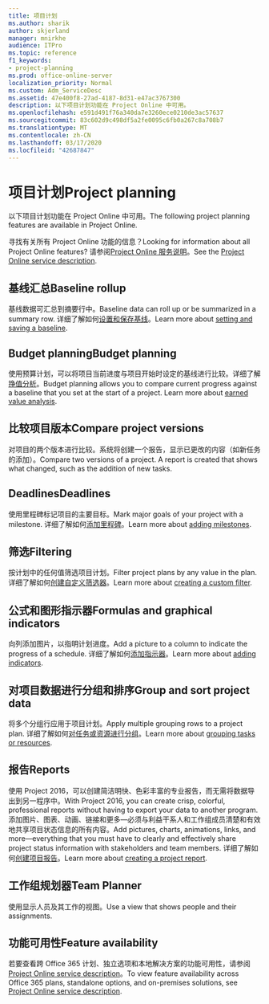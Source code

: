 ```yaml
---
title: 项目计划
ms.author: sharik
author: skjerland
manager: mnirkhe
audience: ITPro
ms.topic: reference
f1_keywords:
- project-planning
ms.prod: office-online-server
localization_priority: Normal
ms.custom: Adm_ServiceDesc
ms.assetid: 47e400f8-27ad-4187-8d31-e47ac3767300
description: 以下项目计划功能在 Project Online 中可用。
ms.openlocfilehash: e591d491f76a340da7e3260ece0210de3ac57637
ms.sourcegitcommit: 83c602d9c498df5a2fe0095c6fb0a267c8a708b7
ms.translationtype: MT
ms.contentlocale: zh-CN
ms.lasthandoff: 03/17/2020
ms.locfileid: "42687847"
---
```

# <a name="project-planning"></a><span data-ttu-id="659bd-103">项目计划</span><span class="sxs-lookup"><span data-stu-id="659bd-103">Project planning</span></span>

<span data-ttu-id="659bd-104">以下项目计划功能在 Project Online 中可用。</span><span class="sxs-lookup"><span data-stu-id="659bd-104">The following project planning features are available in Project Online.</span></span>
  
<span data-ttu-id="659bd-105">寻找有关所有 Project Online 功能的信息？</span><span class="sxs-lookup"><span data-stu-id="659bd-105">Looking for information about all Project Online features?</span></span> <span data-ttu-id="659bd-106">请参阅[Project Online 服务说明](project-online-service-description.md)。</span><span class="sxs-lookup"><span data-stu-id="659bd-106">See the [Project Online service description](project-online-service-description.md).</span></span>
  
## <a name="baseline-rollup"></a><span data-ttu-id="659bd-107">基线汇总</span><span class="sxs-lookup"><span data-stu-id="659bd-107">Baseline rollup</span></span>

<span data-ttu-id="659bd-108">基线数据可汇总到摘要行中。</span><span class="sxs-lookup"><span data-stu-id="659bd-108">Baseline data can roll up or be summarized in a summary row.</span></span> <span data-ttu-id="659bd-109">详细了解如何[设置和保存基线](https://go.microsoft.com/fwlink/p/?LinkId=271346)。</span><span class="sxs-lookup"><span data-stu-id="659bd-109">Learn more about [setting and saving a baseline](https://go.microsoft.com/fwlink/p/?LinkId=271346).</span></span>
  
## <a name="budget-planning"></a><span data-ttu-id="659bd-110">Budget planning</span><span class="sxs-lookup"><span data-stu-id="659bd-110">Budget planning</span></span>

<span data-ttu-id="659bd-p103">使用预算计划，可以将项目当前进度与项目开始时设定的基线进行比较。详细了解[挣值分析](https://go.microsoft.com/fwlink/p/?LinkId=271336)。</span><span class="sxs-lookup"><span data-stu-id="659bd-p103">Budget planning allows you to compare current progress against a baseline that you set at the start of a project. Learn more about [earned value analysis](https://go.microsoft.com/fwlink/p/?LinkId=271336).</span></span>
  
## <a name="compare-project-versions"></a><span data-ttu-id="659bd-113">比较项目版本</span><span class="sxs-lookup"><span data-stu-id="659bd-113">Compare project versions</span></span>

<span data-ttu-id="659bd-p104">对项目的两个版本进行比较。系统将创建一个报告，显示已更改的内容（如新任务的添加）。</span><span class="sxs-lookup"><span data-stu-id="659bd-p104">Compare two versions of a project. A report is created that shows what changed, such as the addition of new tasks.</span></span>
  
## <a name="deadlines"></a><span data-ttu-id="659bd-116">Deadlines</span><span class="sxs-lookup"><span data-stu-id="659bd-116">Deadlines</span></span>

<span data-ttu-id="659bd-117">使用里程碑标记项目的主要目标。</span><span class="sxs-lookup"><span data-stu-id="659bd-117">Mark major goals of your project with a milestone.</span></span> <span data-ttu-id="659bd-118">详细了解如何[添加里程碑](https://go.microsoft.com/fwlink/p/?LinkId=271339)。</span><span class="sxs-lookup"><span data-stu-id="659bd-118">Learn more about [adding milestones](https://go.microsoft.com/fwlink/p/?LinkId=271339).</span></span>
  
## <a name="filtering"></a><span data-ttu-id="659bd-119">筛选</span><span class="sxs-lookup"><span data-stu-id="659bd-119">Filtering</span></span>

<span data-ttu-id="659bd-120">按计划中的任何值筛选项目计划。</span><span class="sxs-lookup"><span data-stu-id="659bd-120">Filter project plans by any value in the plan.</span></span> <span data-ttu-id="659bd-121">详细了解如何[创建自定义筛选器](https://go.microsoft.com/fwlink/p/?LinkId=271341)。</span><span class="sxs-lookup"><span data-stu-id="659bd-121">Learn more about [creating a custom filter](https://go.microsoft.com/fwlink/p/?LinkId=271341).</span></span>
  
## <a name="formulas-and-graphical-indicators"></a><span data-ttu-id="659bd-122">公式和图形指示器</span><span class="sxs-lookup"><span data-stu-id="659bd-122">Formulas and graphical indicators</span></span>

<span data-ttu-id="659bd-123">向列添加图片，以指明计划进度。</span><span class="sxs-lookup"><span data-stu-id="659bd-123">Add a picture to a column to indicate the progress of a schedule.</span></span> <span data-ttu-id="659bd-124">详细了解如何[添加指示器](https://go.microsoft.com/fwlink/p/?LinkId=271340)。</span><span class="sxs-lookup"><span data-stu-id="659bd-124">Learn more about [adding indicators](https://go.microsoft.com/fwlink/p/?LinkId=271340).</span></span>
  
## <a name="group-and-sort-project-data"></a><span data-ttu-id="659bd-125">对项目数据进行分组和排序</span><span class="sxs-lookup"><span data-stu-id="659bd-125">Group and sort project data</span></span>

<span data-ttu-id="659bd-126">将多个分组行应用于项目计划。</span><span class="sxs-lookup"><span data-stu-id="659bd-126">Apply multiple grouping rows to a project plan.</span></span> <span data-ttu-id="659bd-127">详细了解如何[对任务或资源进行分组](https://go.microsoft.com/fwlink/p/?LinkId=271326)。</span><span class="sxs-lookup"><span data-stu-id="659bd-127">Learn more about [grouping tasks or resources](https://go.microsoft.com/fwlink/p/?LinkId=271326).</span></span>
  
## <a name="reports"></a><span data-ttu-id="659bd-128">报告</span><span class="sxs-lookup"><span data-stu-id="659bd-128">Reports</span></span>

<span data-ttu-id="659bd-129">使用 Project 2016，可以创建简洁明快、色彩丰富的专业报告，而无需将数据导出到另一程序中。</span><span class="sxs-lookup"><span data-stu-id="659bd-129">With Project 2016, you can create crisp, colorful, professional reports without having to export your data to another program.</span></span> <span data-ttu-id="659bd-130">添加图片、图表、动画、链接和更多&mdash;必须与利益干系人和工作组成员清楚和有效地共享项目状态信息的所有内容。</span><span class="sxs-lookup"><span data-stu-id="659bd-130">Add pictures, charts, animations, links, and more&mdash;everything that you must have to clearly and effectively share project status information with stakeholders and team members.</span></span> <span data-ttu-id="659bd-131">详细了解如何[创建项目报告](https://go.microsoft.com/fwlink/p/?LinkId=271349)。</span><span class="sxs-lookup"><span data-stu-id="659bd-131">Learn more about [creating a project report](https://go.microsoft.com/fwlink/p/?LinkId=271349).</span></span>
  
## <a name="team-planner"></a><span data-ttu-id="659bd-132">工作组规划器</span><span class="sxs-lookup"><span data-stu-id="659bd-132">Team Planner</span></span>

<span data-ttu-id="659bd-133">使用显示人员及其工作的视图。</span><span class="sxs-lookup"><span data-stu-id="659bd-133">Use a view that shows people and their assignments.</span></span> 
  
## <a name="feature-availability"></a><span data-ttu-id="659bd-134">功能可用性</span><span class="sxs-lookup"><span data-stu-id="659bd-134">Feature availability</span></span>

<span data-ttu-id="659bd-135">若要查看跨 Office 365 计划、独立选项和本地解决方案的功能可用性，请参阅[Project Online service description](project-online-service-description.md)。</span><span class="sxs-lookup"><span data-stu-id="659bd-135">To view feature availability across Office 365 plans, standalone options, and on-premises solutions, see [Project Online service description](project-online-service-description.md).</span></span>
  